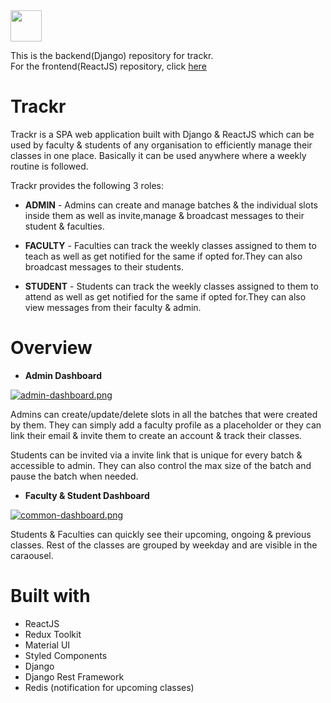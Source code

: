 <img src="https://raw.githubusercontent.com/FortAwesome/Font-Awesome/d3a7818c253fcbafff9ebd1d4abb2866c192e1d7/svgs/solid/calendar-week.svg"  width="50" height="50"> 

This is the backend(Django) repository for trackr.\
For the frontend(ReactJS) repository, click [here](https://github.com/sksingtn/trackr-frontend "here")

# Trackr

Trackr is a SPA web application built with Django & ReactJS which can be used by faculty & students of any organisation to efficiently manage their classes in one place. Basically it can be used anywhere where a weekly routine is followed.

Trackr provides the following 3 roles:

- **ADMIN** - Admins can create and manage batches & the individual slots inside them as well as invite,manage & broadcast messages to their student & faculties.

- **FACULTY** - Faculties can track the weekly classes assigned to them to teach as well as get notified for the same if opted for.They can also broadcast messages to their students.

- **STUDENT** -  Students can track the weekly classes assigned to them to attend as well as get notified for the same if opted for.They can also view messages from their faculty & admin.


# Overview

 - **Admin Dashboard**  
 
 [![admin-dashboard.png](https://i.imgur.com/OaVyj9r.png)](https://i.imgur.com/OaVyj9r.png)
 
 Admins can create/update/delete slots in all the batches that were created by them. They can simply add a faculty profile
 as a placeholder or they can link their email & invite them to create an account & track their classes.
 
 Students can be invited via a invite link that is unique for every batch & accessible to admin. They can also control the 
max size of the batch and pause the batch when needed.

- **Faculty & Student Dashboard**

 [![common-dashboard.png](https://i.imgur.com/gmhABT8.png)](https://i.imgur.com/gmhABT8.png)

 Students & Faculties can quickly see their upcoming, ongoing & previous classes. Rest of the classes are grouped by weekday
 and are visible in the caraousel.

 # Built with
 - ReactJS
 - Redux Toolkit
 - Material UI
 - Styled Components
 - Django
 - Django Rest Framework
 - Redis (notification for upcoming classes)

